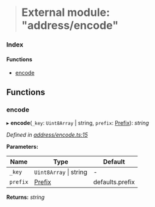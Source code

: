 > # External module: "address/encode"

### Index

#### Functions

* [encode](_address_encode_.md#encode)

## Functions

###  encode

▸ **encode**(`_key`: `Uint8Array` | string, `prefix`: [Prefix](_address_types_.md#prefix)): *string*

*Defined in [address/encode.ts:15](https://github.com/polkadot-js/common/blob/df8c103/packages/util-crypto/src/address/encode.ts#L15)*

**Parameters:**

Name | Type | Default |
------ | ------ | ------ |
`_key` | `Uint8Array` \| string | - |
`prefix` | [Prefix](_address_types_.md#prefix) |  defaults.prefix |

**Returns:** *string*